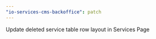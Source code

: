 ```yaml
---
"io-services-cms-backoffice": patch
---
```


Update deleted service table row layout in Services Page
